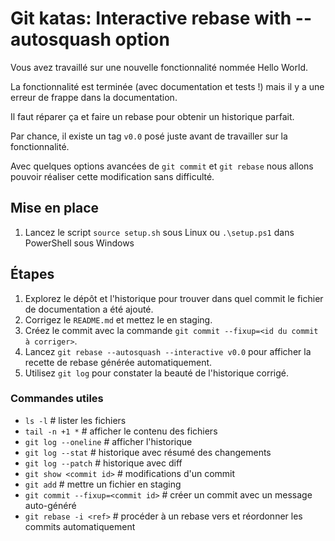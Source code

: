 # Git katas: Interactive rebase with --autosquash option

Vous avez travaillé sur une nouvelle fonctionnalité nommée Hello World.

La fonctionnalité est terminée (avec documentation et tests !) mais il y a une erreur de frappe dans la documentation.

Il faut réparer ça et faire un rebase pour obtenir un historique parfait.

Par chance, il existe un tag `v0.0` posé juste avant de travailler sur la fonctionnalité.

Avec quelques options avancées de `git commit` et `git rebase` nous allons pouvoir réaliser cette modification sans difficulté.

## Mise en place

1. Lancez le script `source setup.sh` sous Linux ou `.\setup.ps1` dans PowerShell sous Windows

## Étapes

1. Explorez le dépôt et l'historique pour trouver dans quel commit le fichier de documentation a été ajouté.
2. Corrigez le `README.md` et mettez le en staging.
3. Créez le commit avec la commande `git commit --fixup=<id du commit à corriger>`.
4. Lancez `git rebase --autosquash --interactive v0.0` pour afficher la recette de rebase générée automatiquement.
5. Utilisez `git log` pour constater la beauté de l'historique corrigé.

### Commandes utiles

- `ls -l`                           # lister les fichiers
- `tail -n +1 *`                    # afficher le contenu des fichiers
- `git log --oneline`               # afficher l'historique
- `git log --stat`                  # historique avec résumé des changements
- `git log --patch`                 # historique avec diff
- `git show <commit id>`            # modifications d'un commit
- `git add`                         # mettre un fichier en staging
- `git commit --fixup=<commit id>`  # créer un commit avec un message auto-généré
- `git rebase -i <ref>`             # procéder à un rebase vers <ref> et réordonner les commits automatiquement
